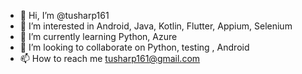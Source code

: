 - 👋 Hi, I’m @tusharp161
- 👀 I’m interested in Android, Java, Kotlin, Flutter, Appium, Selenium
- 🌱 I’m currently learning Python, Azure
- 💞️ I’m looking to collaborate on Python, testing , Android
- 📫 How to reach me tusharp161@gmail.com

<!---
tusharp161/tusharp161 is a ✨ special ✨ repository because its `README.md` (this file) appears on your GitHub profile.
You can click the Preview link to take a look at your changes.
--->
